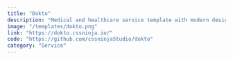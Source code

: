 ```yaml
---
title: "Dokto"
description: "Medical and healthcare service template with modern design"
image: "/templates/dokto.png"
link: "https://dokto.cssninja.io/"
code: "https://github.com/cssninjaStudio/dokto"
category: "Service"
---
```

